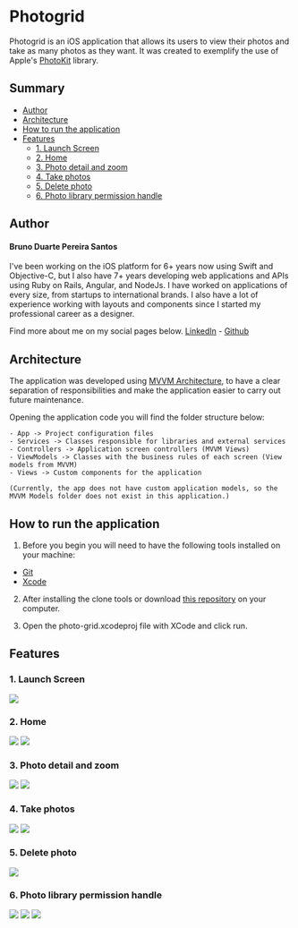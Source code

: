 # Photogrid

Photogrid is an iOS application that allows its users to view their photos and take as many photos as they want. It was created to exemplify the use of Apple's [PhotoKit](https://developer.apple.com/documentation/photokit) library.

## Summary
<!--ts-->
  * [Author](#author)
  * [Architecture](#architecture)
  * [How to run the application](#how-to-run-the-application)
  * [Features](#features)
    * [1. Launch Screen](#1-launch-screen) 
    * [2. Home](#2-home)
    * [3. Photo detail and zoom](#3-photo-detail-and-zoom)
    * [4. Take photos](#4-take-photos)
    * [5. Delete photo](#5-delete-photo)
    * [6. Photo library permission handle](#6-photo-library-permission-handle)
 <!--te-->

## Author

#### Bruno Duarte Pereira Santos

I've been working on the iOS platform for 6+ years now using Swift and Objective-C, but I also have 7+ years developing web applications and APIs using Ruby on Rails, Angular, and NodeJs. I have worked on applications of every size, from startups to international brands. I also have a lot of experience working with layouts and components since I started my professional career as a designer.

Find more about me on my social pages below.
[LinkedIn](https://www.linkedin.com/in/brunopereiras/) - [Github](https://github.com/duarte-bruno)

## Architecture

The application was developed using [MVVM Architecture](https://www.raywenderlich.com/34-design-patterns-by-tutorials-mvvm), to have a clear separation of responsibilities and make the application easier to carry out future maintenance.

Opening the application code you will find the folder structure below:

```
- App -> Project configuration files
- Services -> Classes responsible for libraries and external services
- Controllers -> Application screen controllers (MVVM Views)
- ViewModels -> Classes with the business rules of each screen (View models from MVVM)
- Views -> Custom components for the application

(Currently, the app does not have custom application models, so the MVVM Models folder does not exist in this application.)
```

## How to run the application

1. Before you begin you will need to have the following tools installed on your machine:
- [Git](https://github.com/git-guides/install-git)
- [Xcode](https://developer.apple.com/xcode/)

2. After installing the clone tools or download [this repository](https://github.com/duarte-bruno/photo-grid) on your computer.

3. Open the photo-grid.xcodeproj file with XCode and click run.

## Features

### 1. Launch Screen

![](https://github.com/duarte-bruno/photo-grid/blob/master/Prints/launch-screen.PNG)

### 2. Home

![](https://github.com/duarte-bruno/photo-grid/blob/master/Prints/home-bottom.PNG)
![](https://github.com/duarte-bruno/photo-grid/blob/master/Prints/home-top.PNG)

### 3. Photo detail and zoom

![](https://github.com/duarte-bruno/photo-grid/blob/master/Prints/photo-detail.PNG)
![](https://github.com/duarte-bruno/photo-grid/blob/master/Prints/photo-detail-zoom.PNG)

### 4. Take photos

![](https://github.com/duarte-bruno/photo-grid/blob/master/Prints/camera.PNG)
![](https://github.com/duarte-bruno/photo-grid/blob/master/Prints/home-after-camera.PNG)

### 5. Delete photo

![](https://github.com/duarte-bruno/photo-grid/blob/master/Prints/delete-alert.PNG)

### 6. Photo library permission handle

![](https://github.com/duarte-bruno/photo-grid/blob/master/Prints/limited-access.PNG)
![](https://github.com/duarte-bruno/photo-grid/blob/master/Prints/no-photos.jpg)
![](https://github.com/duarte-bruno/photo-grid/blob/master/Prints/home-request-access.PNG)
